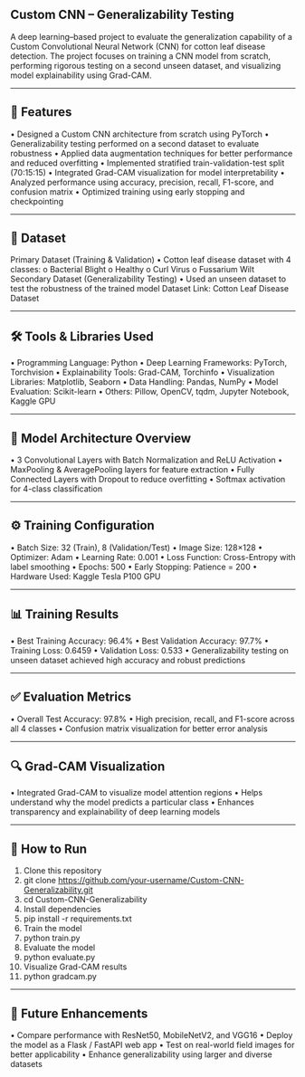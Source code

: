 ## Custom CNN – Generalizability Testing
A deep learning–based project to evaluate the generalization capability of a Custom Convolutional Neural Network (CNN) for cotton leaf disease detection.
The project focuses on training a CNN model from scratch, performing rigorous testing on a second unseen dataset, and visualizing model explainability using Grad-CAM.
________________________________________
## 📌 Features
•	Designed a Custom CNN architecture from scratch using PyTorch
•	Generalizability testing performed on a second dataset to evaluate robustness
•	Applied data augmentation techniques for better performance and reduced overfitting
•	Implemented stratified train-validation-test split (70:15:15)
•	Integrated Grad-CAM visualization for model interpretability
•	Analyzed performance using accuracy, precision, recall, F1-score, and confusion matrix
•	Optimized training using early stopping and checkpointing
________________________________________
## 📂 Dataset
Primary Dataset (Training & Validation)
•	Cotton leaf disease dataset with 4 classes:
o	Bacterial Blight
o	Healthy
o	Curl Virus
o	Fussarium Wilt
Secondary Dataset (Generalizability Testing)
•	Used an unseen dataset to test the robustness of the trained model
Dataset Link: Cotton Leaf Disease Dataset
________________________________________
## 🛠️ Tools & Libraries Used
•	Programming Language: Python
•	Deep Learning Frameworks: PyTorch, Torchvision
•	Explainability Tools: Grad-CAM, Torchinfo
•	Visualization Libraries: Matplotlib, Seaborn
•	Data Handling: Pandas, NumPy
•	Model Evaluation: Scikit-learn
•	Others: Pillow, OpenCV, tqdm, Jupyter Notebook, Kaggle GPU
________________________________________
## 🧠 Model Architecture Overview
•	3 Convolutional Layers with Batch Normalization and ReLU Activation
•	MaxPooling & AveragePooling layers for feature extraction
•	Fully Connected Layers with Dropout to reduce overfitting
•	Softmax activation for 4-class classification
________________________________________
## ⚙️ Training Configuration
•	Batch Size: 32 (Train), 8 (Validation/Test)
•	Image Size: 128×128
•	Optimizer: Adam
•	Learning Rate: 0.001
•	Loss Function: Cross-Entropy with label smoothing
•	Epochs: 500
•	Early Stopping: Patience = 200
•	Hardware Used: Kaggle Tesla P100 GPU
________________________________________
## 📊 Training Results
•	Best Training Accuracy: 96.4%
•	Best Validation Accuracy: 97.7%
•	Training Loss: 0.6459
•	Validation Loss: 0.533
•	Generalizability testing on unseen dataset achieved high accuracy and robust predictions
________________________________________
## ✅ Evaluation Metrics
•	Overall Test Accuracy: 97.8%
•	High precision, recall, and F1-score across all 4 classes
•	Confusion matrix visualization for better error analysis
________________________________________
## 🔍 Grad-CAM Visualization
•	Integrated Grad-CAM to visualize model attention regions
•	Helps understand why the model predicts a particular class
•	Enhances transparency and explainability of deep learning models
________________________________________
## 🚀 How to Run
1.	Clone this repository
2.	git clone https://github.com/your-username/Custom-CNN-Generalizability.git
3.	cd Custom-CNN-Generalizability
4.	Install dependencies
5.	pip install -r requirements.txt
6.	Train the model
7.	python train.py
8.	Evaluate the model
9.	python evaluate.py
10.	Visualize Grad-CAM results
11.	python gradcam.py
________________________________________
## 🔮 Future Enhancements
•	Compare performance with ResNet50, MobileNetV2, and VGG16
•	Deploy the model as a Flask / FastAPI web app
•	Test on real-world field images for better applicability
•	Enhance generalizability using larger and diverse datasets


